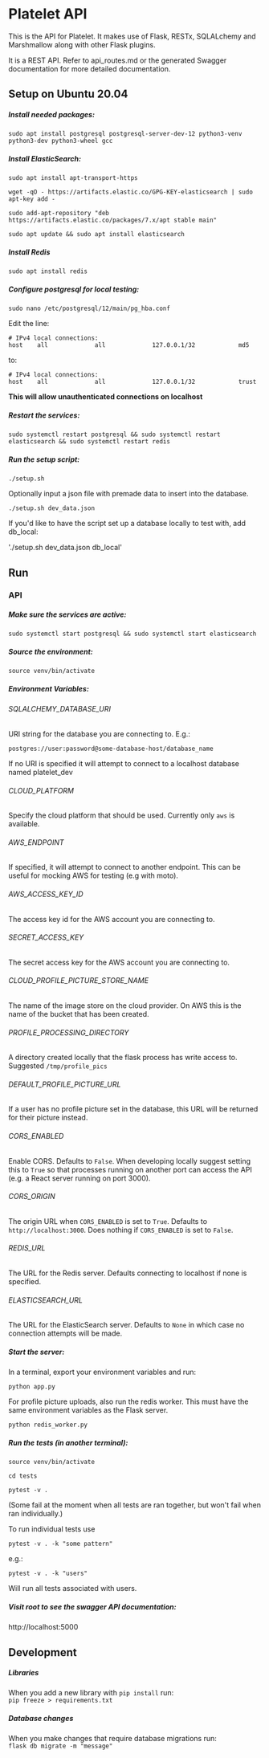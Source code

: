 # Platelet API

This is the API for Platelet. It makes use of Flask, RESTx, SQLALchemy and Marshmallow along with other Flask plugins.

It is a REST API. Refer to api_routes.md or the generated Swagger documentation for more detailed documentation.

## Setup on Ubuntu 20.04
##### Install needed packages:
`sudo apt install postgresql postgresql-server-dev-12 python3-venv python3-dev python3-wheel gcc`

##### Install ElasticSearch:
`sudo apt install apt-transport-https`

`wget -qO - https://artifacts.elastic.co/GPG-KEY-elasticsearch | sudo apt-key add -`

`sudo add-apt-repository "deb https://artifacts.elastic.co/packages/7.x/apt stable main"`

`sudo apt update && sudo apt install elasticsearch`

##### Install Redis

`sudo apt install redis`

##### Configure postgresql for local testing:
`sudo nano /etc/postgresql/12/main/pg_hba.conf`

Edit the line:
```
# IPv4 local connections:
host    all             all             127.0.0.1/32            md5
```
to:
```
# IPv4 local connections:
host    all             all             127.0.0.1/32            trust
```
**This will allow unauthenticated connections on localhost**

##### Restart the services:
`sudo systemctl restart postgresql && sudo systemctl restart elasticsearch && sudo systemctl restart redis`

##### Run the setup script:
`./setup.sh`

Optionally input a json file with premade data to insert into the database.

`./setup.sh dev_data.json`

If you'd like to have the script set up a database locally to test with, add db_local:

'./setup.sh dev_data.json db_local'

## Run

### API

##### Make sure the services are active:
`sudo systemctl start postgresql && sudo systemctl start elasticsearch`

##### Source the environment:
`source venv/bin/activate`

##### Environment Variables:

###### SQLALCHEMY_DATABASE_URI
URI string for the database you are connecting to. E.g.:

`postgres://user:password@some-database-host/database_name`

If no URI is specified it will attempt to connect to a localhost database named platelet_dev

###### CLOUD_PLATFORM

Specify the cloud platform that should be used. Currently only `aws` is available.

###### AWS_ENDPOINT

If specified, it will attempt to connect to another endpoint. This can be useful for mocking AWS for testing (e.g with moto).

###### AWS_ACCESS_KEY_ID

The access key id for the AWS account you are connecting to.

###### SECRET_ACCESS_KEY

The secret access key for the AWS account you are connecting to.

###### CLOUD_PROFILE_PICTURE_STORE_NAME

The name of the image store on the cloud provider. On AWS this is the name of the bucket that has been created.

###### PROFILE_PROCESSING_DIRECTORY

A directory created locally that the flask process has write access to. Suggested `/tmp/profile_pics`

###### DEFAULT_PROFILE_PICTURE_URL

If a user has no profile picture set in the database, this URL will be returned for their picture instead.

###### CORS_ENABLED

Enable CORS. Defaults to `False`.
When developing locally suggest setting this to `True` so that processes running on another port can access the API (e.g. a React server running on port 3000).

###### CORS_ORIGIN

The origin URL when `CORS_ENABLED` is set to `True`. Defaults to `http://localhost:3000`. Does nothing if `CORS_ENABLED` is set to `False`.

###### REDIS_URL

The URL for the Redis server. Defaults connecting to localhost if none is specified.

###### ELASTICSEARCH_URL

The URL for the ElasticSearch server. Defaults to `None` in which case no connection attempts will be made.

##### Start the server:

In a terminal, export your environment variables and run:

`python app.py`

For profile picture uploads, also run the redis worker. This must have the same environment variables as the Flask server.

`python redis_worker.py`

##### Run the tests (in another terminal):
`source venv/bin/activate`

`cd tests`

`pytest -v .`

(Some fail at the moment when all tests are ran together, but won't fail when ran individually.)

To run individual tests use

`pytest -v . -k "some pattern"`

e.g.:

`pytest -v . -k "users"`

Will run all tests associated with users.

##### Visit root to see the swagger API documentation:

http://localhost:5000

## Development
##### Libraries

When you add a new library with `pip install` run:  
`pip freeze > requirements.txt`

##### Database changes

When you make changes that require database migrations run:  
`flask db migrate -m "message"`
